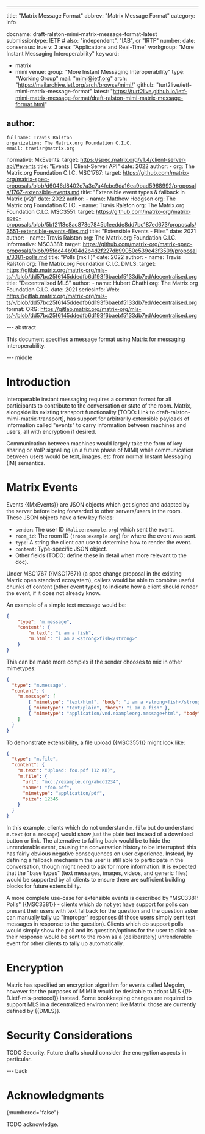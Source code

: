 ---
title: "Matrix Message Format"
abbrev: "Matrix Message Format"
category: info

docname: draft-ralston-mimi-matrix-message-format-latest
submissiontype: IETF  # also: "independent", "IAB", or "IRTF"
number:
date:
consensus: true
v: 3
area: "Applications and Real-Time"
workgroup: "More Instant Messaging Interoperability"
keyword:
 - matrix
 - mimi
venue:
  group: "More Instant Messaging Interoperability"
  type: "Working Group"
  mail: "mimi@ietf.org"
  arch: "https://mailarchive.ietf.org/arch/browse/mimi/"
  github: "turt2live/ietf-mimi-matrix-message-format"
  latest: "https://turt2live.github.io/ietf-mimi-matrix-message-format/draft-ralston-mimi-matrix-message-format.html"

author:
 -
    fullname: Travis Ralston
    organization: The Matrix.org Foundation C.I.C.
    email: travisr@matrix.org

normative:
  MxEvents:
    target: https://spec.matrix.org/v1.4/client-server-api/#events
    title: "Events | Client-Server API"
    date: 2022
    author:
      - org: The Matrix.org Foundation C.I.C.
  MSC1767:
    target: https://github.com/matrix-org/matrix-spec-proposals/blob/d6046d8402e7a3c7a4fcbc9da16ea9bad5968992/proposals/1767-extensible-events.md
    title: "Extensible event types & fallback in Matrix (v2)"
    date: 2022
    author:
      - name: Matthew Hodgson
        org: The Matrix.org Foundation C.I.C.
      - name: Travis Ralston
        org: The Matrix.org Foundation C.I.C.
  MSC3551:
    target: https://github.com/matrix-org/matrix-spec-proposals/blob/5bf2118e8ac873e7845b1eedde8dd7bc187ed673/proposals/3551-extensible-events-files.md
    title: "Extensible Events - Files"
    date: 2021
    author:
      - name: Travis Ralston
        org: The Matrix.org Foundation C.I.C.
informative:
  MSC3381:
    target: https://github.com/matrix-org/matrix-spec-proposals/blob/95fdc44b904d2b4d2f227db99050e539e43f3509/proposals/3381-polls.md
    title: "Polls (mk II)"
    date: 2022
    author:
      - name: Travis Ralston
        org: The Matrix.org Foundation C.I.C.
  DMLS:
    target: https://gitlab.matrix.org/matrix-org/mls-ts/-/blob/dd57bc25f6145ddedfb6d193f6baebf5133db7ed/decentralised.org
    title: "Decentralised MLS"
    author:
      - name: Hubert Chathi
        org: The Matrix.org Foundation C.I.C.
    date: 2021
    seriesinfo:
      Web: https://gitlab.matrix.org/matrix-org/mls-ts/-/blob/dd57bc25f6145ddedfb6d193f6baebf5133db7ed/decentralised.org
    format:
      ORG: https://gitlab.matrix.org/matrix-org/mls-ts/-/blob/dd57bc25f6145ddedfb6d193f6baebf5133db7ed/decentralised.org

--- abstract

This document specifies a message format using Matrix for messaging interoperability.


--- middle

# Introduction

Interoperable instant messaging requires a common format for all participants to contribute to the conversation or state of the room. Matrix, alongside its existing transport functionality [TODO: Link to draft-ralston-mimi-matrix-transport], has support for arbitrarily extensible payloads of information called "events" to carry information between machines and users, all with encryption if desired.

Communication between machines would largely take the form of key sharing or VoIP signalling (in a future phase of MIMI) while communication between users would be text, images, etc from normal Instant Messaging (IM) semantics.

# Matrix Events

Events {{MxEvents}} are JSON objects which get signed and adapted by the server before being forwarded to other servers/users in the room. These JSON objects have a few key fields:

* `sender`: The user ID (`@alice:example.org`) which sent the event.
* `room_id`: The room ID (`!room:example.org`) for where the event was sent.
* `type`: A string the client can use to determine how to render the event.
* `content`: Type-specific JSON object.
* Other fields (TODO: define these in detail when more relevant to the doc).

Under MSC1767 {{MSC1767}} (a spec change proposal in the existing Matrix open standard ecosystem), callers would be able to combine useful chunks of content (other event types) to indicate how a client should render the event, if it does not already know.

An example of a simple text message would be:

```json
{
    "type": "m.message",
    "content": {
        "m.text": "i am a fish",
        "m.html": "i am a <strong>fish</strong>"
    }
}
```

This can be made more complex if the sender chooses to mix in other mimetypes:

```json
{
  "type": "m.message",
  "content": {
    "m.message": [
        { "mimetype": "text/html", "body": "i am a <strong>fish</strong>" },
        { "mimetype": "text/plain", "body": "i am a fish" },
        { "mimetype": "application/vnd.exampleorg.message+html", "body": "<content>i am a <strong>fish</strong></content>" }
    ]
  }
}
```

To demonstrate extensibility, a file upload {{MSC3551}} might look like:

```json
{
  "type": "m.file",
  "content": {
    "m.text": "Upload: foo.pdf (12 KB)",
    "m.file": {
      "url": "mxc://example.org/abcd1234",
      "name": "foo.pdf",
      "mimetype": "application/pdf",
      "size": 12345
    }
  }
}
```

In this example, clients which do not understand `m.file` but do understand `m.text` (or `m.message`) would show just the plain text instead of a download button or link. The alternative to falling back would be to hide the unrenderable event, causing the conversation history to be interrupted: this has fairly obvious negative consequences on user experience. Instead, by defining a fallback mechanism the user is still able to participate in the conversation, though might need to ask for more information. It is expected that the "base types" (text messages, images, videos, and generic files) would be supported by all clients to ensure there are sufficient building blocks for future extensibility.

A more complete use-case for extensible events is described by "MSC3381: Polls" {{MSC3381}} - clients which do not yet have support for polls can present their users with text fallback for the question and the question asker can manually tally up "improper" responses (if those users simply sent text messages in response to the question). Clients which do support polls would simply show the poll and its question/options for the user to click on - their response would be sent to the room as a (deliberately) unrenderable event for other clients to tally up automatically.

# Encryption

Matrix has specified an encryption algorithm for events called Megolm, however for the purposes of MIMI it would be desirable to adopt MLS {{!I-D.ietf-mls-protocol}} instead. Some bookkeeping changes are required to support MLS in a decentralized environment like Matrix: those are currently defined by {{DMLS}}.

# Security Considerations

TODO Security. Future drafts should consider the encryption aspects in particular.

--- back

# Acknowledgments
{:numbered="false"}

TODO acknowledge.
